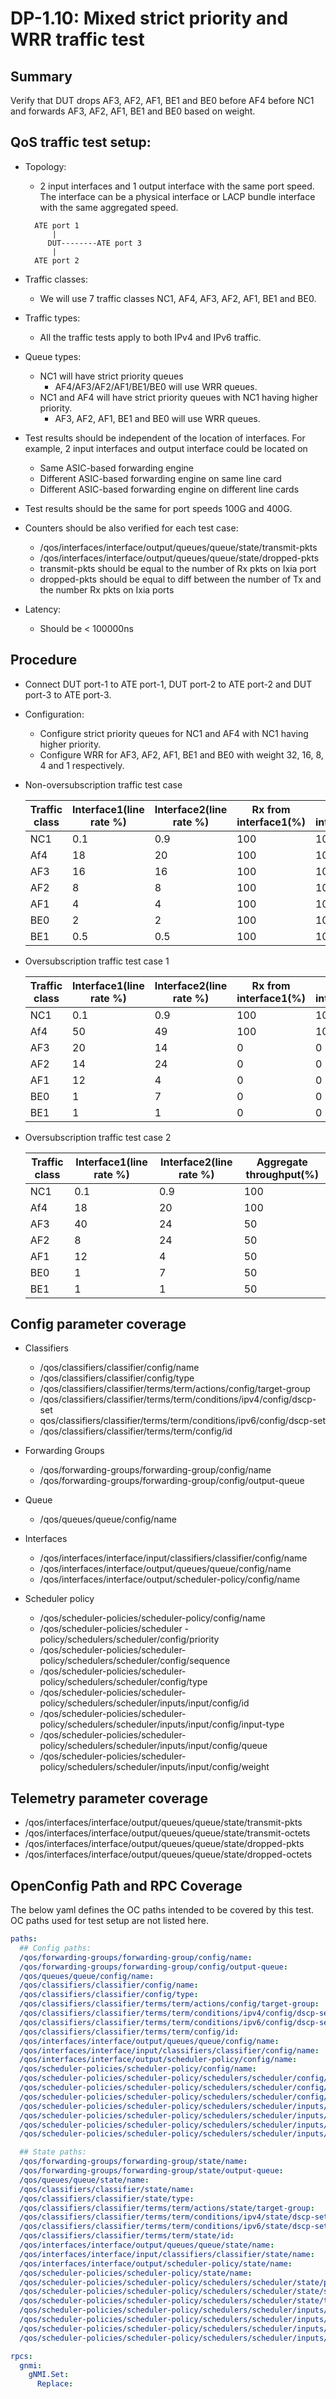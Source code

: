 # DP-1.10: Mixed strict priority and WRR traffic test

## Summary

Verify that DUT drops AF3, AF2, AF1, BE1 and BE0 before AF4 before NC1 and
forwards AF3, AF2, AF1, BE1 and BE0 based on weight.

## QoS traffic test setup:

*   Topology:

    *   2 input interfaces and 1 output interface with the same port speed. The
        interface can be a physical interface or LACP bundle interface with the
        same aggregated speed.

    ```
      ATE port 1
          |
         DUT--------ATE port 3
          |
      ATE port 2
    ```

*   Traffic classes:

    *   We will use 7 traffic classes NC1, AF4, AF3, AF2, AF1, BE1 and BE0.

*   Traffic types:

    *   All the traffic tests apply to both IPv4 and IPv6 traffic.

*   Queue types:

    *   NC1 will have strict priority queues
        *   AF4/AF3/AF2/AF1/BE1/BE0 will use WRR queues.
    *   NC1 and AF4 will have strict priority queues with NC1 having higher
        priority.
        *   AF3, AF2, AF1, BE1 and BE0 will use WRR queues.

*   Test results should be independent of the location of interfaces. For
    example, 2 input interfaces and output interface could be located on

    *   Same ASIC-based forwarding engine
    *   Different ASIC-based forwarding engine on same line card
    *   Different ASIC-based forwarding engine on different line cards

*   Test results should be the same for port speeds 100G and 400G.

*   Counters should be also verified for each test case:

    *   /qos/interfaces/interface/output/queues/queue/state/transmit-pkts
    *   /qos/interfaces/interface/output/queues/queue/state/dropped-pkts
    *   transmit-pkts should be equal to the number of Rx pkts on Ixia port
    *   dropped-pkts should be equal to diff between the number of Tx and the
        number Rx pkts on Ixia ports

*   Latency:

    *   Should be < 100000ns

## Procedure

*   Connect DUT port-1 to ATE port-1, DUT port-2 to ATE port-2 and DUT port-3 to
    ATE port-3.

*   Configuration:

    *   Configure strict priority queues for NC1 and AF4 with NC1 having higher
        priority.
    *   Configure WRR for AF3, AF2, AF1, BE1 and BE0 with weight 32, 16, 8, 4
        and 1 respectively.

*   Non-oversubscription traffic test case

    Traffic class | Interface1(line rate %) | Interface2(line rate %) | Rx from interface1(%) | Rx from interface2(%)
    ------------- | ----------------------- | ----------------------- | --------------------- | ---------------------
    NC1           | 0.1                     | 0.9                     | 100                   | 100
    Af4           | 18                      | 20                      | 100                   | 100
    AF3           | 16                      | 16                      | 100                   | 100
    AF2           | 8                       | 8                       | 100                   | 100
    AF1           | 4                       | 4                       | 100                   | 100
    BE0           | 2                       | 2                       | 100                   | 100
    BE1           | 0.5                     | 0.5                     | 100                   | 100

*   Oversubscription traffic test case 1

    Traffic class | Interface1(line rate %) | Interface2(line rate %) | Rx from interface1(%) | Rx from interface2(%)
    ------------- | ----------------------- | ----------------------- | --------------------- | ---------------------
    NC1           | 0.1                     | 0.9                     | 100                   | 100
    Af4           | 50                      | 49                      | 100                   | 100
    AF3           | 20                      | 14                      | 0                     | 0
    AF2           | 14                      | 24                      | 0                     | 0
    AF1           | 12                      | 4                       | 0                     | 0
    BE0           | 1                       | 7                       | 0                     | 0
    BE1           | 1                       | 1                       | 0                     | 0

*   Oversubscription traffic test case 2

    Traffic class | Interface1(line rate %) | Interface2(line rate %) | Aggregate throughput(%)
    ------------- | ----------------------- | ----------------------- | -----------------------
    NC1           | 0.1                     | 0.9                     | 100
    Af4           | 18                      | 20                      | 100
    AF3           | 40                      | 24                      | 50
    AF2           | 8                       | 24                      | 50
    AF1           | 12                      | 4                       | 50
    BE0           | 1                       | 7                       | 50
    BE1           | 1                       | 1                       | 50

## Config parameter coverage

*   Classifiers

    *   /qos/classifiers/classifier/config/name
    *   /qos/classifiers/classifier/config/type
    *   /qos/classifiers/classifier/terms/term/actions/config/target-group
    *   /qos/classifiers/classifier/terms/term/conditions/ipv4/config/dscp-set
    *   qos/classifiers/classifier/terms/term/conditions/ipv6/config/dscp-set
    *   /qos/classifiers/classifier/terms/term/config/id

*   Forwarding Groups

    *   /qos/forwarding-groups/forwarding-group/config/name
    *   /qos/forwarding-groups/forwarding-group/config/output-queue

*   Queue

    *   /qos/queues/queue/config/name

*   Interfaces

    *   /qos/interfaces/interface/input/classifiers/classifier/config/name
    *   /qos/interfaces/interface/output/queues/queue/config/name
    *   /qos/interfaces/interface/output/scheduler-policy/config/name

*   Scheduler policy

    *   /qos/scheduler-policies/scheduler-policy/config/name
    *   /qos/scheduler-policies/scheduler
        -policy/schedulers/scheduler/config/priority
    *   /qos/scheduler-policies/scheduler-policy/schedulers/scheduler/config/sequence
    *   /qos/scheduler-policies/scheduler-policy/schedulers/scheduler/config/type
    *   /qos/scheduler-policies/scheduler-policy/schedulers/scheduler/inputs/input/config/id
    *   /qos/scheduler-policies/scheduler-policy/schedulers/scheduler/inputs/input/config/input-type
    *   /qos/scheduler-policies/scheduler-policy/schedulers/scheduler/inputs/input/config/queue
    *   /qos/scheduler-policies/scheduler-policy/schedulers/scheduler/inputs/input/config/weight

## Telemetry parameter coverage

*   /qos/interfaces/interface/output/queues/queue/state/transmit-pkts
*   /qos/interfaces/interface/output/queues/queue/state/transmit-octets
*   /qos/interfaces/interface/output/queues/queue/state/dropped-pkts
*   /qos/interfaces/interface/output/queues/queue/state/dropped-octets

## OpenConfig Path and RPC Coverage

The below yaml defines the OC paths intended to be covered by this test. OC
paths used for test setup are not listed here.

```yaml
paths:
  ## Config paths:
  /qos/forwarding-groups/forwarding-group/config/name:
  /qos/forwarding-groups/forwarding-group/config/output-queue:
  /qos/queues/queue/config/name:
  /qos/classifiers/classifier/config/name:
  /qos/classifiers/classifier/config/type:
  /qos/classifiers/classifier/terms/term/actions/config/target-group:
  /qos/classifiers/classifier/terms/term/conditions/ipv4/config/dscp-set:
  /qos/classifiers/classifier/terms/term/conditions/ipv6/config/dscp-set:
  /qos/classifiers/classifier/terms/term/config/id:
  /qos/interfaces/interface/output/queues/queue/config/name:
  /qos/interfaces/interface/input/classifiers/classifier/config/name:
  /qos/interfaces/interface/output/scheduler-policy/config/name:
  /qos/scheduler-policies/scheduler-policy/config/name:
  /qos/scheduler-policies/scheduler-policy/schedulers/scheduler/config/priority:
  /qos/scheduler-policies/scheduler-policy/schedulers/scheduler/config/sequence:
  /qos/scheduler-policies/scheduler-policy/schedulers/scheduler/config/type:
  /qos/scheduler-policies/scheduler-policy/schedulers/scheduler/inputs/input/config/id:
  /qos/scheduler-policies/scheduler-policy/schedulers/scheduler/inputs/input/config/input-type:
  /qos/scheduler-policies/scheduler-policy/schedulers/scheduler/inputs/input/config/queue:
  /qos/scheduler-policies/scheduler-policy/schedulers/scheduler/inputs/input/config/weight:

  ## State paths:
  /qos/forwarding-groups/forwarding-group/state/name:
  /qos/forwarding-groups/forwarding-group/state/output-queue:
  /qos/queues/queue/state/name:
  /qos/classifiers/classifier/state/name:
  /qos/classifiers/classifier/state/type:
  /qos/classifiers/classifier/terms/term/actions/state/target-group:
  /qos/classifiers/classifier/terms/term/conditions/ipv4/state/dscp-set:
  /qos/classifiers/classifier/terms/term/conditions/ipv6/state/dscp-set:
  /qos/classifiers/classifier/terms/term/state/id:
  /qos/interfaces/interface/output/queues/queue/state/name:
  /qos/interfaces/interface/input/classifiers/classifier/state/name:
  /qos/interfaces/interface/output/scheduler-policy/state/name:
  /qos/scheduler-policies/scheduler-policy/state/name:
  /qos/scheduler-policies/scheduler-policy/schedulers/scheduler/state/priority:
  /qos/scheduler-policies/scheduler-policy/schedulers/scheduler/state/sequence:
  /qos/scheduler-policies/scheduler-policy/schedulers/scheduler/state/type:
  /qos/scheduler-policies/scheduler-policy/schedulers/scheduler/inputs/input/state/id:
  /qos/scheduler-policies/scheduler-policy/schedulers/scheduler/inputs/input/state/input-type:
  /qos/scheduler-policies/scheduler-policy/schedulers/scheduler/inputs/input/state/queue:
  /qos/scheduler-policies/scheduler-policy/schedulers/scheduler/inputs/input/state/weight:

rpcs:
  gnmi:
    gNMI.Set:
      Replace: